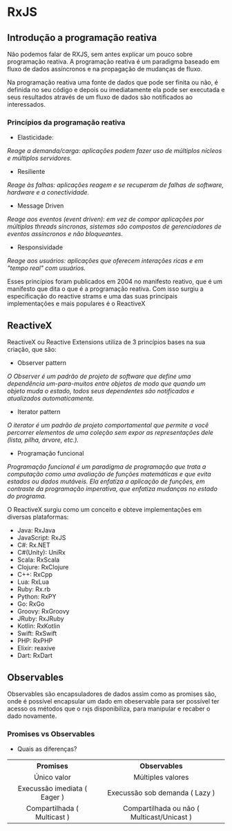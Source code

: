 # RxJS

## Introdução a programação reativa

Não podemos falar de RXJS, sem antes explicar um pouco sobre programação reativa. A programação reativa é um paradigma baseado em fluxo de dados assíncronos e na propagação de mudanças de fluxo.

Na programação reativa uma fonte de dados que pode ser finita ou não, é definida no seu código e depois ou imediatamente ela pode ser executada e seus resultados através de um fluxo de dados são notificados ao interessados.

### Princípios da programação reativa
- Elasticidade:

_Reage a demanda/carga: aplicações podem fazer uso de múltiplos nícleos e múltiplos servidores._

- Resiliente

_Reage às falhas: aplicações reagem e se recuperam de falhas de software, hardware e a conectividade._

- Message Driven

_Reage aos eventos (event driven): em vez de compor aplicações por múltiplas threads síncronas, sistemas são compostos de gerenciadores de eventos assíncronos e não bloqueantes._

- Responsividade

_Reage aos usuários: aplicações que oferecem interações ricas e em "tempo real" com usuários._

Esses princípios foram publicados em 2004 no manifesto reativo, que é um manifesto que dita o que é a programação reativa. Com isso surgiu a especificação do reactive strams e uma das suas principais implementações e mais populares é o ReactiveX

## ReactiveX

ReactiveX ou Reactive Extensions utiliza de 3 princípios bases
na sua criação, que são:

- Observer pattern

_O Observer é um padrão de projeto de software que define uma dependência um-para-muitos entre objetos de modo que quando um objeto muda o estado, todos seus dependentes são notificados e atualizados automaticamente._

- Iterator pattern

_O iterator é um padrão de projeto comportamental que permite a você percorrer elementos de uma coleção sem expor as representações dele (lista, pilha, árvore, etc.)._

- Programação funcional

_Programação funcional é um paradigma de programação que trata a computação como uma avaliação de funções matemáticas e que evita estados ou dados mutáveis. Ela enfatiza a aplicação de funções, em contraste da programação imperativa, que enfatiza mudanças no estado do programa._

O ReactiveX surgiu como um conceito e obteve implementações em diversas plataformas:

- Java: RxJava
- JavaScript: RxJS
- C#: Rx.NET
- C#(Unity): UniRx
- Scala: RxScala
- Clojure: RxClojure
- C++: RxCpp
- Lua: RxLua
- Ruby: Rx.rb
- Python: RxPY
- Go: RxGo
- Groovy: RxGroovy
- JRuby: RxJRuby
- Kotlin: RxKotlin
- Swift: RxSwift
- PHP: RxPHP
- Elixir: reaxive
- Dart: RxDart

## Observables

Observables são encapsuladores de dados assim como as promises são, onde é possível encapsular um dado em obeservable para ser possível ter acesso os métodos que o rxjs disponibiliza, para manipular e recaber o dado novamente.

### Promises vs Observables

- Quais as diferenças?

<table>
<tr>
<th style="text-align:center">Promises</th>
<th style="text-align:center">Observables</th>
</tr>
<tr>
<td align="center">Único valor</td>
<td align="center">Múltiples valores</td>
</tr>
<tr>
<td align="center">Execussão imediata ( Eager )</td>
<td align="center">Execussão sob demanda ( Lazy )</td>
</tr>
<tr>
<td align="center">Compartilhada ( Multicast )</td>
<td align="center">Compartilhada ou não ( Multicast/Unicast )</td>
</tr>
</table>
